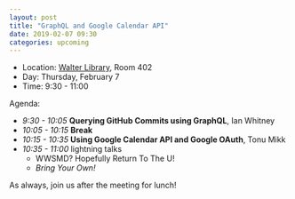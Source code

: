 ```yaml
---
layout: post
title: "GraphQL and Google Calendar API"
date: 2019-02-07 09:30
categories: upcoming
---
```


- Location: [Walter Library](http://campusmaps.umn.edu/walter-library), Room 402
- Day: Thursday, February 7
- Time: 9:30 - 11:00

Agenda:

- *9:30 - 10:05* **Querying GitHub Commits using GraphQL**, Ian Whitney
- *10:05 - 10:15* **Break**
- *10:15 - 10:35* **Using Google Calendar API and Google OAuth**, Tonu Mikk
- *10:35 - 11:00* lightning talks
  - WWSMD? Hopefully Return To The U!
  - _Bring Your Own!_

As always, join us after the meeting for lunch!
